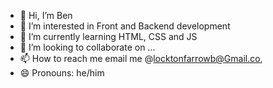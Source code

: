 - 👋 Hi, I’m Ben
- 👀 I’m interested in Front and Backend development
- 🌱 I’m currently learning HTML, CSS and JS
- 💞️ I’m looking to collaborate on ...
- 📫 How to reach me email me @locktonfarrowb@Gmail.co,
- 😄 Pronouns: he/him

<!---
BWENO6/BWENO6 is a ✨ special ✨ repository because its `README.md` (this file) appears on your GitHub profile.
You can click the Preview link to take a look at your changes.
--->
